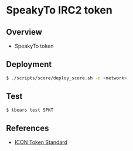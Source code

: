 # SpeakyTo IRC2 token 

## Overview

* SpeakyTo token

## Deployment

```bash
$ ./scripts/score/deploy_score.sh -n <network>
```

## Test
```bash
$ tbears test SPKT
```

## References

* [ICON Token Standard](https://github.com/icon-project/IIPs/blob/master/IIPS/iip-2.md)

